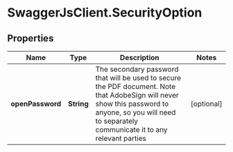# SwaggerJsClient.SecurityOption

## Properties
Name | Type | Description | Notes
------------ | ------------- | ------------- | -------------
**openPassword** | **String** | The secondary password that will be used to secure the PDF document. Note that AdobeSign will never show this password to anyone, so you will need to separately communicate it to any relevant parties | [optional] 


